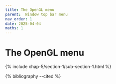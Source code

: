 ```yaml
---
title: The OpenGL menu
parent:  Window top bar menu
nav_order: 1
date: 2025-04-04
maths: 1
---
```


# The OpenGL menu

{% include chap-5/section-1/sub-section-1.html %}

{% bibliography --cited %}

